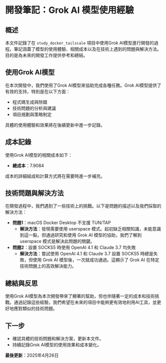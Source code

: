 # 開發筆記：Grok AI 模型使用經驗

## 概述
本文件記錄了在 `study_docker_tailscale` 項目中使用Grok AI模型進行開發的過程。筆記涵蓋了模型的使用體驗、相關成本以及在技術上遇到的問題與解決方法。目的是為未來的開發工作提供參考和總結。

## 使用Grok AI模型
在本次開發中，我們使用了Grok AI模型來協助完成各種任務。Grok AI模型提供了有效的支持，特別是在以下方面：
- 程式碼生成與除錯
- 技術問題的分析與建議
- 項目規劃與策略制定

具體的使用體驗和效果將在後續更新中進一步記錄。

## 成本記錄
使用Grok AI模型的相關成本如下：
- **總成本**：7.9084

成本的詳細組成和計算方式將在需要時進一步補充。

## 技術問題與解決方法
在開發過程中，我們遇到了一些技術上的挑戰。以下是問題的描述以及我們採取的解決方法：

- **問題1**：macOS Docker Desktop 不支援 TUN/TAP
  - **解決方法**：發現需要使用 userspace 模式。起初缺乏相關知識，未能意識到這一點，但通過研究和使用 Grok AI 模型的協助，我們了解到 userspace 模式是解決此問題的關鍵。
- **問題2**：設置 SOCKS5 時使用 OpenAI 4.1 和 Claude 3.7 均失敗
  - **解決方法**：嘗試使用 OpenAI 4.1 和 Claude 3.7 設置 SOCKS5 時總是失敗，但使用 Grok AI 模型後，一次就成功通過。這顯示了 Grok AI 在特定技術問題上的高效解決能力。

## 總結與反思
使用Grok AI模型為本次開發帶來了顯著的幫助，但也伴隨著一定的成本和技術挑戰。通過記錄這些經驗，我們希望在未來的項目中能夠更有效地利用AI工具，並更好地應對類似的技術問題。

## 下一步
- 確認具體的技術問題和解決方案，更新本文件。
- 持續記錄Grok AI模型的使用效果和成本變化。

**最後更新**：2025年4月26日

